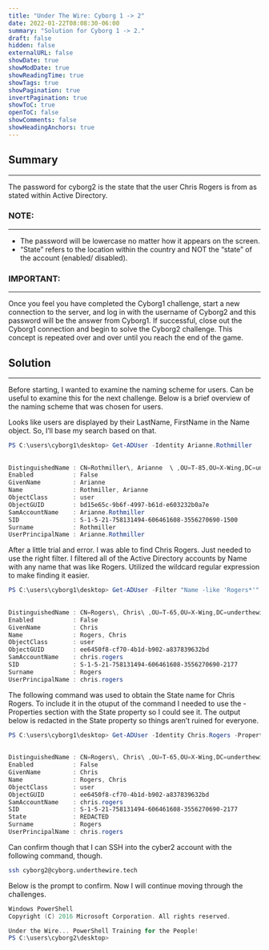 ```yaml
---
title: "Under The Wire: Cyborg 1 -> 2"
date: 2022-01-22T08:08:30-06:00
summary: "Solution for Cyborg 1 -> 2."
draft: false
hidden: false
externalURL: false
showDate: true
showModDate: true
showReadingTime: true
showTags: true
showPagination: true
invertPagination: true
showToC: true
openToC: false
showComments: false
showHeadingAnchors: true
---
```


## Summary
---

The password for cyborg2 is the state that the user Chris Rogers is from as stated within Active Directory.

### NOTE:
---

- The password will be lowercase no matter how it appears on the screen.
- “State” refers to the location within the country and NOT the “state” of the account (enabled/ disabled).

### IMPORTANT:
---

Once you feel you have completed the Cyborg1 challenge, start a new connection to the server, and log in with the username of Cyborg2 and this password will be the answer from Cyborg1. If successful, close out the Cyborg1 connection and begin to solve the Cyborg2 challenge. This concept is repeated over and over until you reach the end of the game.

## Solution
---

Before starting, I wanted to examine the naming scheme for users. Can be useful to examine this for the next challenge. Below is a brief overview of the naming scheme that was chosen for users.

Looks like users are displayed by their LastName, FirstName in the Name object. So, I’ll base my search based on that.

```powershell
PS C:\users\cyborg1\desktop> Get-ADUser -Identity Arianne.Rothmiller                                                  
                                                                                                                      
                                                                                                                      
DistinguishedName : CN=Rothmiller\, Arianne  \ ,OU=T-85,OU=X-Wing,DC=underthewire,DC=tech                             
Enabled           : False                                                                                             
GivenName         : Arianne                                                                                           
Name              : Rothmiller, Arianne                                                                               
ObjectClass       : user                                                                                              
ObjectGUID        : bd15e65c-9b6f-4997-b61d-e603232b0a7e                                                              
SamAccountName    : Arianne.Rothmiller                                                                                
SID               : S-1-5-21-758131494-606461608-3556270690-1500                                                      
Surname           : Rothmiller                                                                                        
UserPrincipalName : Arianne.Rothmiller 
```

After a little trial and error. I was able to find Chris Rogers. Just needed to use the right filter. I filtered all of the Active Directory accounts by Name with any name that was like Rogers. Utilized the wildcard regular expression to make finding it easier.

```powershell
PS C:\users\cyborg1\desktop> Get-ADUser -Filter "Name -like 'Rogers*'"                                                
                                                                                                                      
                                                                                                                      
DistinguishedName : CN=Rogers\, Chris\ ,OU=T-65,OU=X-Wing,DC=underthewire,DC=tech                                     
Enabled           : False                                                                                             
GivenName         : Chris                                                                                             
Name              : Rogers, Chris                                                                                     
ObjectClass       : user                                                                                              
ObjectGUID        : ee6450f8-cf70-4b1d-b902-a837839632bd                                                              
SamAccountName    : chris.rogers                                                                                      
SID               : S-1-5-21-758131494-606461608-3556270690-2177                                                      
Surname           : Rogers                                                                                            
UserPrincipalName : chris.rogers 
```

The following command was used to obtain the State name for Chris Rogers. To include it in the otuput of the command I needed to use the -Properties section with the State property so I could see it. The output below is redacted in the State property so things aren’t ruined for everyone.

```powershell
PS C:\users\cyborg1\desktop> Get-ADUser -Identity Chris.Rogers -Properties State                              
                                                                                                                      
                                                                                                                      
DistinguishedName : CN=Rogers\, Chris\ ,OU=T-65,OU=X-Wing,DC=underthewire,DC=tech                                     
Enabled           : False                                                                                             
GivenName         : Chris                                                                                             
Name              : Rogers, Chris                                                                                     
ObjectClass       : user                                                                                              
ObjectGUID        : ee6450f8-cf70-4b1d-b902-a837839632bd                                                              
SamAccountName    : chris.rogers                                                                                      
SID               : S-1-5-21-758131494-606461608-3556270690-2177                                                      
State             : REDACTED                                                                                            
Surname           : Rogers                                                                                            
UserPrincipalName : chris.rogers 
```

Can confirm though that I can SSH into the cyber2 account with the following command, though.

```sh
ssh cyborg2@cyborg.underthewire.tech
```

Below is the prompt to confirm. Now I will continue moving through the challenges.

```powershell
Windows PowerShell 
Copyright (C) 2016 Microsoft Corporation. All rights reserved.

Under the Wire... PowerShell Training for the People!
PS C:\users\cyborg2\desktop> 
```
